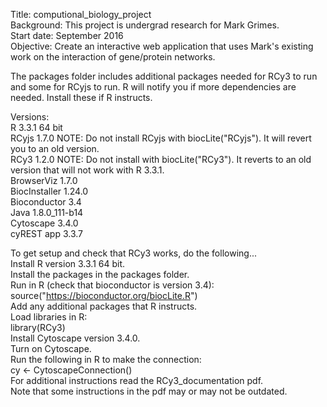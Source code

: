 Title: computional_biology_project <br />
Background: This project is undergrad research for Mark Grimes.	<br />
Start date: September 2016 <br />
Objective: Create an interactive web application that uses Mark's existing work on the interaction	of gene/protein networks. <br />	

The packages folder includes additional packages needed for RCy3 to run and some for RCyjs to run. R will notify you if more dependencies are needed. Install these if R instructs. <br />

Versions: <br />
R 		3.3.1 64 bit <br />
RCyjs 		1.7.0 NOTE: Do not install RCyjs with biocLite("RCyjs"). It will revert you to an old version. <br />
RCy3		1.2.0 NOTE: Do not install with biocLite("RCy3"). It reverts to an old version that will not work with R 3.3.1. <br />
BrowserViz 	1.7.0 <br />
BiocInstaller 	1.24.0 <br />
Bioconductor	3.4 <br />
Java		1.8.0_111-b14 <br />
Cytoscape 	3.4.0 <br />
cyREST app	3.3.7 <br />

To get setup and check that RCy3 works, do the following... <br />
Install R version 3.3.1 64 bit. <br />
Install the packages in the packages folder. <br />
Run in R (check that bioconductor is version 3.4): <br />
source("https://bioconductor.org/biocLite.R") <br />
Add any additional packages that R instructs. <br />
Load libraries in R: <br />
library(RCy3) <br />
Install Cytoscape version 3.4.0. <br />
Turn on Cytoscape. <br />
Run the following in R to make the connection: <br />
cy <- CytoscapeConnection() <br />
For additional instructions read the RCy3_documentation pdf. <br />
Note that some instructions in the pdf may or may not be outdated. <br />

